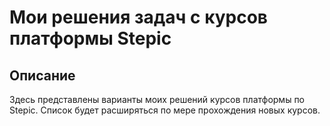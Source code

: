 # Мои решения задач с курсов платформы Stepic

## Описание

Здесь представлены варианты моих решений курсов платформы по Stepic.
Список будет расширяться по мере прохождения новых курсов.